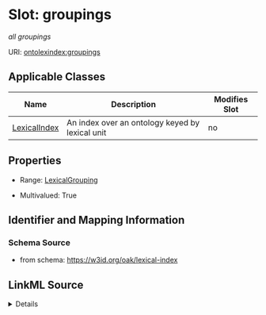 # Slot: groupings


_all groupings_



URI: [ontolexindex:groupings](https://w3id.org/oak/lexical-index/groupings)



<!-- no inheritance hierarchy -->




## Applicable Classes

| Name | Description | Modifies Slot |
| --- | --- | --- |
[LexicalIndex](LexicalIndex.md) | An index over an ontology keyed by lexical unit |  no  |







## Properties

* Range: [LexicalGrouping](LexicalGrouping.md)

* Multivalued: True





## Identifier and Mapping Information







### Schema Source


* from schema: https://w3id.org/oak/lexical-index




## LinkML Source

<details>
```yaml
name: groupings
description: all groupings
from_schema: https://w3id.org/oak/lexical-index
rank: 1000
multivalued: true
alias: groupings
owner: LexicalIndex
domain_of:
- LexicalIndex
range: LexicalGrouping
inlined: true

```
</details>